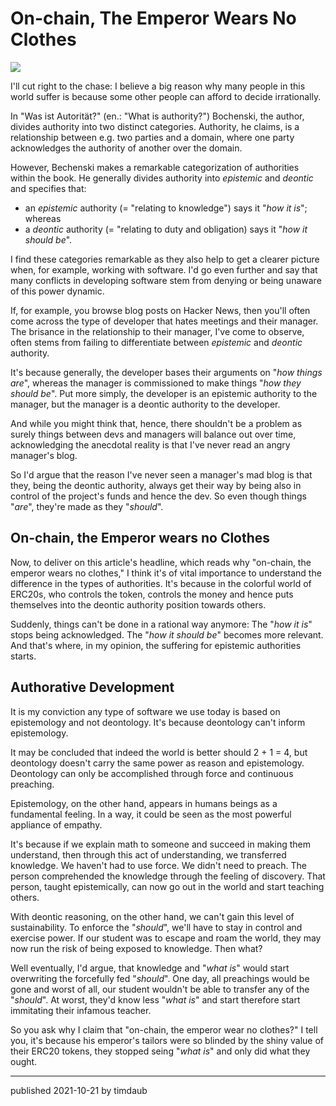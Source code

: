 # On-chain, The Emperor Wears No Clothes

<img src="/assets/images/emperor.jpg">

I'll cut right to the chase: I believe a big reason why many people in this
world suffer is because some other people can afford to decide irrationally.

In "Was ist Autorität?" (en.: "What is authority?") Bochenski, the author,
divides authority into two distinct categories. Authority, he claims, is a
relationship between e.g. two parties and a domain, where one party
acknowledges the authority of another over the domain.

However, Bechenski makes a remarkable categorization of authorities within the
book. He generally divides authority into _epistemic_ and _deontic_ and
specifies that:

- an _epistemic_ authority (= "relating to knowledge") says it "_how it is_";
  whereas
- a _deontic_ authority (= "relating to duty and obligation) says it "_how it
  should be_".

I find these categories remarkable as they also help to get a clearer picture
when, for example, working with software. I'd go even further and say that many
conflicts in developing software stem from denying or being unaware of this
power dynamic.

If, for example, you browse blog posts on Hacker News, then you'll often come
across the type of developer that hates meetings and their manager. The
brisance in the relationship to their manager, I've come to observe, often
stems from failing to differentiate between _epistemic_ and _deontic_
authority.

It's because generally, the developer bases their arguments on "_how things
are_", whereas the manager is commissioned to make things "_how they should
be_". Put more simply, the developer is an epistemic authority to the manager,
but the manager is a deontic authority to the developer.

And while you might think that, hence, there shouldn't be a problem as surely
things between devs and managers will balance out over time, acknowledging the
anecdotal reality is that I've never read an angry manager's blog.

So I'd argue that the reason I've never seen a manager's mad blog is that they,
being the deontic authority, always get their way by being also in control of
the project's funds and hence the dev. So even though things "_are_", they're
made as they "_should_".

## On-chain, the Emperor wears no Clothes

Now, to deliver on this article's headline, which reads why "on-chain, the
emperor wears no clothes," I think it's of vital importance to understand the
difference in the types of authorities. It's because in the colorful world of
ERC20s, who controls the token, controls the money and hence puts themselves
into the deontic authority position towards others.

Suddenly, things can't be done in a rational way anymore: The "_how it is_"
stops being acknowledged. The "_how it should be_" becomes more relevant. And
that's where, in my opinion, the suffering for epistemic authorities starts.

## Authorative Development

It is my conviction any type of software we use today is based on epistemology
and not deontology. It's because deontology can't inform epistemology.

It may be concluded that indeed the world is better should 2 + 1 = 4, but
deontology doesn't carry the same power as reason and epistemology. Deontology
can only be accomplished through force and continuous preaching.

Epistemology, on the other hand, appears in humans beings as a fundamental
feeling. In a way, it could be seen as the most powerful appliance of empathy.

It's because if we explain math to someone and succeed in making them
understand, then through this act of understanding, we transferred knowledge.
We haven't had to use force. We didn't need to preach. The person comprehended
the knowledge through the feeling of discovery. That person, taught
epistemically, can now go out in the world and start teaching others.

With deontic reasoning, on the other hand, we can't gain this level of
sustainability. To enforce the "_should_", we'll have to stay in control and
exercise power. If our student was to escape and roam the world, they may now
run the risk of being exposed to knowledge. Then what?

Well eventually, I'd argue, that knowledge and "_what is_" would start
overwriting the forcefully fed "_should_". One day, all preachings would be
gone and worst of all, our student wouldn't be able to transfer any of the
"_should_". At worst, they'd know less "_what is_" and start therefore start
immitating their infamous teacher.

So you ask why I claim that "on-chain, the emperor wear no clothes?" I tell
you, it's because his emperor's tailors were so blinded by the shiny value of
their ERC20 tokens, they stopped seing "_what is_" and only did what they
ought.

---

published 2021-10-21 by timdaub
